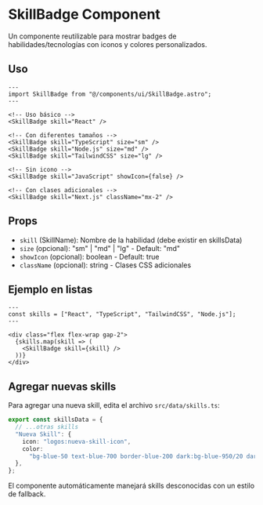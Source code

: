 # SkillBadge Component

Un componente reutilizable para mostrar badges de habilidades/tecnologías con iconos y colores personalizados.

## Uso

```astro
---
import SkillBadge from "@/components/ui/SkillBadge.astro";
---

<!-- Uso básico -->
<SkillBadge skill="React" />

<!-- Con diferentes tamaños -->
<SkillBadge skill="TypeScript" size="sm" />
<SkillBadge skill="Node.js" size="md" />
<SkillBadge skill="TailwindCSS" size="lg" />

<!-- Sin icono -->
<SkillBadge skill="JavaScript" showIcon={false} />

<!-- Con clases adicionales -->
<SkillBadge skill="Next.js" className="mx-2" />
```

## Props

- `skill` (SkillName): Nombre de la habilidad (debe existir en skillsData)
- `size` (opcional): "sm" | "md" | "lg" - Default: "md"
- `showIcon` (opcional): boolean - Default: true
- `className` (opcional): string - Clases CSS adicionales

## Ejemplo en listas

```astro
---
const skills = ["React", "TypeScript", "TailwindCSS", "Node.js"];
---

<div class="flex flex-wrap gap-2">
  {skills.map(skill => (
    <SkillBadge skill={skill} />
  ))}
</div>
```

## Agregar nuevas skills

Para agregar una nueva skill, edita el archivo `src/data/skills.ts`:

```typescript
export const skillsData = {
  // ...otras skills
  "Nueva Skill": {
    icon: "logos:nueva-skill-icon",
    color:
      "bg-blue-50 text-blue-700 border-blue-200 dark:bg-blue-950/20 dark:text-blue-300 dark:border-blue-800",
  },
};
```

El componente automáticamente manejará skills desconocidas con un estilo de fallback.
